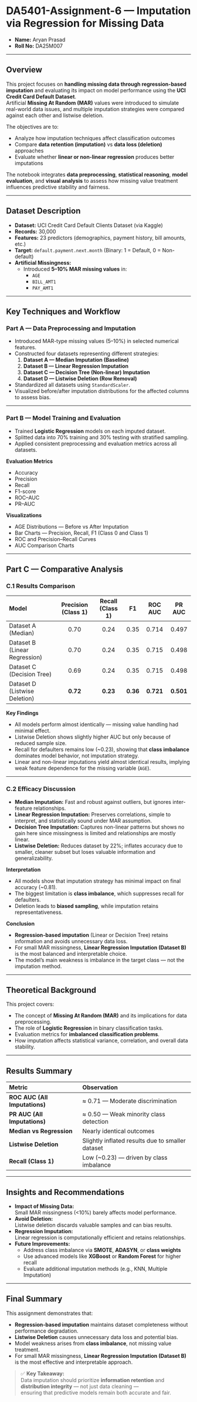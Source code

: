 # DA5401-Assignment-6 — Imputation via Regression for Missing Data
- **Name:** Aryan Prasad  
- **Roll No:** DA25M007  

---

## Overview

This project focuses on **handling missing data through regression-based imputation** and evaluating its impact on model performance using the **UCI Credit Card Default Dataset**.  
Artificial **Missing At Random (MAR)** values were introduced to simulate real-world data issues, and multiple imputation strategies were compared against each other and listwise deletion.

The objectives are to:
- Analyze how imputation techniques affect classification outcomes  
- Compare **data retention (imputation)** vs **data loss (deletion)** approaches  
- Evaluate whether **linear or non-linear regression** produces better imputations  

The notebook integrates **data preprocessing**, **statistical reasoning**, **model evaluation**, and **visual analysis** to assess how missing value treatment influences predictive stability and fairness.

---

## Dataset Description

- **Dataset:** UCI Credit Card Default Clients Dataset (via Kaggle)  
- **Records:** 30,000  
- **Features:** 23 predictors (demographics, payment history, bill amounts, etc.)  
- **Target:** `default.payment.next.month` (Binary: 1 = Default, 0 = Non-default)  
- **Artificial Missingness:**  
  - Introduced **5–10% MAR missing values** in:
    - `AGE`
    - `BILL_AMT1`
    - `PAY_AMT1`

---

## Key Techniques and Workflow

### **Part A — Data Preprocessing and Imputation**
- Introduced MAR-type missing values (5–10%) in selected numerical features.  
- Constructed four datasets representing different strategies:
  1. **Dataset A — Median Imputation (Baseline)**  
  2. **Dataset B — Linear Regression Imputation**  
  3. **Dataset C — Decision Tree (Non-linear) Imputation**  
  4. **Dataset D — Listwise Deletion (Row Removal)**  
- Standardized all datasets using `StandardScaler`.  
- Visualized before/after imputation distributions for the affected columns to assess bias.

---

### **Part B — Model Training and Evaluation**
- Trained **Logistic Regression** models on each imputed dataset.  
- Splitted data into 70% training and 30% testing with stratified sampling.  
- Applied consistent preprocessing and evaluation metrics across all datasets.

**Evaluation Metrics**
- Accuracy  
- Precision  
- Recall  
- F1-score  
- ROC–AUC  
- PR–AUC  

**Visualizations**
- AGE Distributions — Before vs After Imputation  
- Bar Charts — Precision, Recall, F1 (Class 0 and Class 1)  
- ROC and Precision–Recall Curves  
- AUC Comparison Charts  

---

## Part C — Comparative Analysis

### **C.1 Results Comparison**

| Model | Precision (Class 1) | Recall (Class 1) | F1 | ROC AUC | PR AUC |
|:--|:--:|:--:|:--:|:--:|:--:|
| Dataset A (Median) | 0.70 | 0.24 | 0.35 | 0.714 | 0.497 |
| Dataset B (Linear Regression) | 0.70 | 0.24 | 0.35 | 0.715 | 0.498 |
| Dataset C (Decision Tree) | 0.69 | 0.24 | 0.35 | 0.715 | 0.498 |
| Dataset D (Listwise Deletion) | **0.72** | **0.23** | **0.36** | **0.721** | **0.501** |

**Key Findings**
- All models perform almost identically — missing value handling had minimal effect.  
- Listwise Deletion shows slightly higher AUC but only because of reduced sample size.  
- Recall for defaulters remains low (~0.23), showing that **class imbalance** dominates model behavior, not imputation strategy.  
- Linear and non-linear imputations yield almost identical results, implying weak feature dependence for the missing variable (`AGE`).

---

### **C.2 Efficacy Discussion**

- **Median Imputation:** Fast and robust against outliers, but ignores inter-feature relationships.  
- **Linear Regression Imputation:** Preserves correlations, simple to interpret, and statistically sound under MAR assumption.  
- **Decision Tree Imputation:** Captures non-linear patterns but shows no gain here since missingness is limited and relationships are mostly linear.  
- **Listwise Deletion:** Reduces dataset by 22%; inflates accuracy due to smaller, cleaner subset but loses valuable information and generalizability.  

**Interpretation**
- All models show that imputation strategy has minimal impact on final accuracy (~0.81).  
- The biggest limitation is **class imbalance**, which suppresses recall for defaulters.  
- Deletion leads to **biased sampling**, while imputation retains representativeness.  

**Conclusion**
- **Regression-based imputation** (Linear or Decision Tree) retains information and avoids unnecessary data loss.  
- For small MAR missingness, **Linear Regression Imputation (Dataset B)** is the most balanced and interpretable choice.  
- The model’s main weakness is imbalance in the target class — not the imputation method.

---

## Theoretical Background

This project covers:
- The concept of **Missing At Random (MAR)** and its implications for data preprocessing.  
- The role of **Logistic Regression** in binary classification tasks.  
- Evaluation metrics for **imbalanced classification problems**.  
- How imputation affects statistical variance, correlation, and overall data stability.  

---

## Results Summary

| Metric | Observation |
|:--|:--|
| **ROC AUC (All Imputations)** | ≈ 0.71 — Moderate discrimination |
| **PR AUC (All Imputations)** | ≈ 0.50 — Weak minority class detection |
| **Median vs Regression** | Nearly identical outcomes |
| **Listwise Deletion** | Slightly inflated results due to smaller dataset |
| **Recall (Class 1)** | Low (~0.23) — driven by class imbalance |

---

## Insights and Recommendations

- **Impact of Missing Data:**  
  Small MAR missingness (<10%) barely affects model performance.  
- **Avoid Deletion:**  
  Listwise deletion discards valuable samples and can bias results.  
- **Regression Imputation:**  
  Linear regression is computationally efficient and retains relationships.  
- **Future Improvements:**  
  - Address class imbalance via **SMOTE**, **ADASYN**, or **class weights**  
  - Use advanced models like **XGBoost** or **Random Forest** for higher recall  
  - Evaluate additional imputation methods (e.g., KNN, Multiple Imputation)

---

## Final Summary

This assignment demonstrates that:
- **Regression-based imputation** maintains dataset completeness without performance degradation.  
- **Listwise Deletion** causes unnecessary data loss and potential bias.  
- Model weakness arises from **class imbalance**, not missing value treatment.  
- For small MAR missingness, **Linear Regression Imputation (Dataset B)** is the most effective and interpretable approach.  

> ✅ **Key Takeaway:**  
> Data imputation should prioritize **information retention** and **distribution integrity** — not just data cleaning —  
> ensuring that predictive models remain both accurate and fair.
